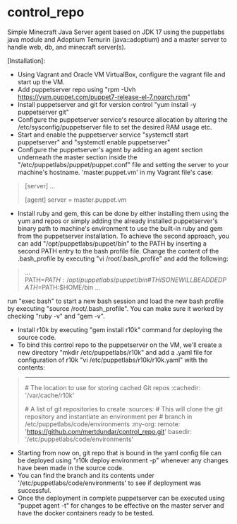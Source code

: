 # control_repo

Simple Minecraft Java Server agent based on JDK 17 using the puppetlabs java module and Adoptium Temurin (java::adoptium) and a master server to handle web, db, and minecraft server(s).

[Installation]:
- Using Vagrant and Oracle VM VirtualBox, configure the vagrant file and start up the VM.
- Add puppetserver repo using "rpm -Uvh https://yum.puppet.com/puppet7-release-el-7.noarch.rpm"
- Install puppetserver and git for version control "yum install -y puppetserver git"
- Configure the puppetserver service's resource allocation by altering the /etc/sysconfig/puppetserver file to set the desired RAM usage etc.
- Start and enable the puppetserver service "systemctl start puppetserver" and "systemctl enable puppetserver"
- Configure the puppetserver's agent by adding an agent section underneath the master section inside the "/etc/puppetlabs/puppet/puppet.conf" file and setting the server to your machine's hostname. 'master.puppet.vm' in my Vagrant file's case:
> [server]
> ...
>
> [agent]
> server = master.puppet.vm
- Install ruby and gem, this can be done by either installing them using the yum and repos or simply adding the already installed puppetserver's binary path to machine's environment to use the built-in ruby and gem from the puppetserver installation. To achieve the second approach, you can add "/opt/puppetlabs/puppet/bin" to the PATH by inserting a second PATH entry to the bash profile file. Change the content of the .bash_profile by executing "vi /root/.bash_profile" and add the following:
> ...
> PATH=$PATH:/opt/puppetlabs/puppet/bin \#THIS ONE WILL BE ADDED
> PATH=$PATH:$HOME/bin
> ...

run "exec bash" to start a new bash session and load the new bash profile by executing "source /root/.bash_profile". You can make sure it worked by checking "ruby -v" and "gem -v".
- Install r10k by executing "gem install r10k" command for deploying the source code.
- To bind this control repo to the puppetserver on the VM, we'll create a new directory "mkdir /etc/puppetlabs/r10k" and add a .yaml file for configuration of r10k "vi /etc/puppetlabs/r10k/r10k.yaml" with the contents:
> ---
> \# The location to use for storing cached Git repos
> :cachedir: '/var/cache/r10k'
>
> \# A list of git repositories to create
> :sources:
>   \# This will clone the git repository and instantiate an environment per
>   \# branch in /etc/puppetlabs/code/environments
>   :my-org:
>     remote: 'https://github.com/mertdundar/control_repo.git'
>     basedir: '/etc/puppetlabs/code/environments'
- Starting from now on, git repo that is bound in the yaml config file can be deployed using "r10k deploy environment -p" whenever any changes have been made in the source code.
- You can find the branch and its contents under '/etc/puppetlabs/code/environments' to see if deployment was successful.
- Once the deployment in complete puppetserver can be executed using "puppet agent -t" for changes to be effective on the master server and have the docker containers ready to be tested.
